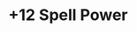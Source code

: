 ---
title: "+12 Spell Power"
canonical: "skill/plus-12-spell-power"
canonical_title: "Warlock Loresheet"
lists:
    - warlock-loresheet
tier: 3
min_type: "warlock-x/2"
osp_cost: 20
prerequisites: ["warlock-loresheet/plus-8-spell-power"]
replacement: true
ladder: "+spell-power"
---